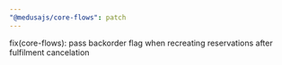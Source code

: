 ```yaml
---
"@medusajs/core-flows": patch
---
```


fix(core-flows): pass backorder flag when recreating reservations after fulfilment cancelation
